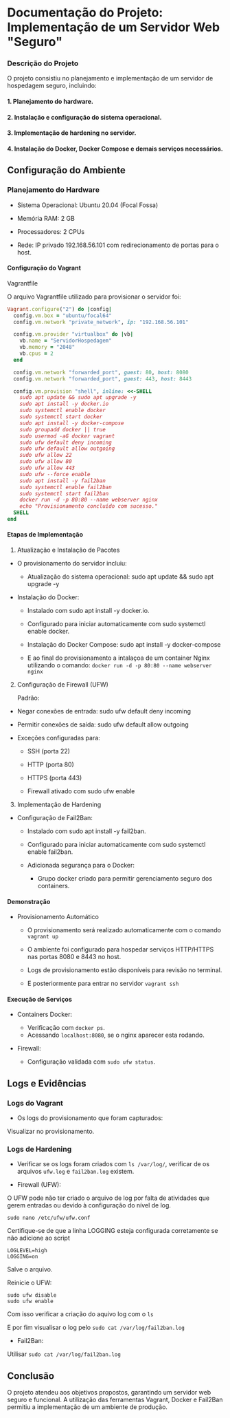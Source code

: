# Documentação do Projeto: Implementação de um Servidor Web "Seguro"

### Descrição do Projeto

O projeto consistiu no planejamento e implementação de um servidor de hospedagem seguro, incluindo:

#### 1. Planejamento do hardware.

#### 2. Instalação e configuração do sistema operacional.

#### 3. Implementação de hardening no servidor.

#### 4. Instalação do Docker, Docker Compose e demais serviços necessários.


## Configuração do Ambiente

### Planejamento do Hardware

- Sistema Operacional: Ubuntu 20.04 (Focal Fossa)

- Memória RAM: 2 GB

-  Processadores: 2 CPUs

- Rede: IP privado 192.168.56.101 com redirecionamento de portas para o host.

#### Configuração do Vagrant

Vagrantfile

O arquivo Vagrantfile utilizado para provisionar o servidor foi:

```ruby
Vagrant.configure("2") do |config|
  config.vm.box = "ubuntu/focal64"
  config.vm.network "private_network", ip: "192.168.56.101"

  config.vm.provider "virtualbox" do |vb|
    vb.name = "ServidorHospedagem"
    vb.memory = "2048"
    vb.cpus = 2
  end

  config.vm.network "forwarded_port", guest: 80, host: 8080
  config.vm.network "forwarded_port", guest: 443, host: 8443

  config.vm.provision "shell", inline: <<-SHELL
    sudo apt update && sudo apt upgrade -y
    sudo apt install -y docker.io
    sudo systemctl enable docker
    sudo systemctl start docker
    sudo apt install -y docker-compose
    sudo groupadd docker || true
    sudo usermod -aG docker vagrant
    sudo ufw default deny incoming
    sudo ufw default allow outgoing
    sudo ufw allow 22
    sudo ufw allow 80
    sudo ufw allow 443
    sudo ufw --force enable
    sudo apt install -y fail2ban
    sudo systemctl enable fail2ban
    sudo systemctl start fail2ban
    docker run -d -p 80:80 --name webserver nginx
    echo "Provisionamento concluído com sucesso."
  SHELL
end
```

#### Etapas de Implementação

1. Atualização e Instalação de Pacotes

- O provisionamento do servidor incluiu:

  - Atualização do sistema operacional: sudo apt update && sudo apt upgrade -y

- Instalação do Docker:

  - Instalado com sudo apt install -y docker.io.

  - Configurado para iniciar automaticamente com sudo systemctl enable docker.

  - Instalação do Docker Compose: sudo apt install -y docker-compose

  - E ao final do provisionamento a intalaçoa de um container Nginx utilizando o comando: `docker run -d -p 80:80 --name webserver nginx`

2. Configuração de Firewall (UFW)

    Padrão:

- Negar conexões de entrada: sudo ufw default deny incoming

- Permitir conexões de saída: sudo ufw default allow outgoing

- Exceções configuradas para:

  - SSH (porta 22)

  - HTTP (porta 80)

  - HTTPS (porta 443)

  - Firewall ativado com sudo ufw enable

3. Implementação de Hardening

- Configuração de Fail2Ban:

  - Instalado com sudo apt install -y fail2ban.

  - Configurado para iniciar automaticamente com sudo systemctl enable fail2ban.

  - Adicionada segurança para o Docker:

    - Grupo docker criado para permitir gerenciamento seguro dos containers.

#### Demonstração

- Provisionamento Automático

  -  O provisionamento será realizado automaticamente com o comando `vagrant up`

  - O ambiente foi configurado para hospedar serviços HTTP/HTTPS nas portas 8080 e 8443 no host.

  - Logs de provisionamento estão disponíveis para revisão no terminal.

  - E posteriormente para entrar no servidor `vagrant ssh`

#### Execução de Serviços

- Containers Docker:

  - Verificação com `docker ps`. 
  - Acessando `localhost:8080`, se o nginx aparecer esta rodando.

- Firewall:

  - Configuração validada com `sudo ufw status`. 

## Logs e Evidências

### Logs do Vagrant

- Os logs do provisionamento que foram capturados:

Visualizar no provisionamento.

### Logs de Hardening

- Verificar se os logs foram criados com `ls /var/log/`, verificar de os arquivos `ufw.log` e `fail2ban.log` existem.

- Firewall (UFW):

O UFW pode não ter criado o arquivo de log por falta de atividades que gerem entradas ou devido à configuração do nível de log. 

`sudo nano /etc/ufw/ufw.conf`

Certifique-se de que a linha LOGGING esteja configurada corretamente se não adicione ao script
```
LOGLEVEL=high
LOGGING=on
```
Salve o arquivo.

Reinicie o UFW:

```
sudo ufw disable
sudo ufw enable
```
Com isso verificar a criação do aquivo log com o `ls`

E por fim visualisar o log pelo `sudo cat /var/log/fail2ban.log`

- Fail2Ban:

Utilisar `sudo cat /var/log/fail2ban.log`

## Conclusão

O projeto atendeu aos objetivos propostos, garantindo um servidor web seguro e funcional. A utilização das ferramentas  Vagrant, Docker e Fail2Ban permitiu a implementação de um ambiente de produção.